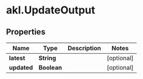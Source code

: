 # akl.UpdateOutput

## Properties

Name | Type | Description | Notes
------------ | ------------- | ------------- | -------------
**latest** | **String** |  | [optional] 
**updated** | **Boolean** |  | [optional] 


